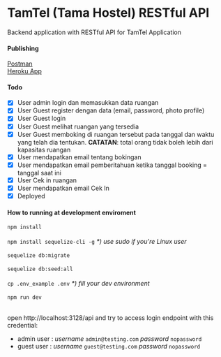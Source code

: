 # TamTel (Tama Hostel) RESTful API

Backend application with RESTful API for TamTel Application

#### Publishing
[Postman](https://www.getpostman.com/collections/8e744f30b7bb6f7ced31) <br>
[Heroku App](https://tamtel-restapi.herokuapp.com/)

#### Todo
- [x] User admin login dan memasukkan data ruangan
- [x] User Guest register dengan data (email, password, photo profile)
- [x] User Guest login
- [x] User Guest melihat ruangan yang tersedia
- [x] User Guest memboking di ruangan tersebut pada tanggal dan waktu yang telah dia tentukan.
      <b>CATATAN</b>: total orang tidak boleh lebih dari kapasitas ruangan
- [x] User mendapatkan email tentang bokingan
- [x] User mendapatkan email pemberitahuan ketika tanggal booking = tanggal saat ini
- [x] User Cek in ruangan
- [x] User mendapatkan email Cek In
- [x] Deployed

#### How to running at development enviroment
`npm install` <br /> <br />
`npm install sequelize-cli -g` _*) use sudo if you're Linux user_ <br /> <br />
`sequelize db:migrate` <br /> <br />
`sequelize db:seed:all` <br /> <br />
`cp .env_example .env` _*) fill your dev environment_ <br /> <br />
`npm run dev` <br /> <br />


open http://localhost:3128/api and try to access login endpoint with this credential:
- admin user : _username_ `admin@testing.com` _password_ `nopassword`
- guest user : _username_ `guest@testing.com` _password_ `nopassword`

